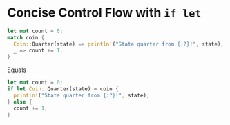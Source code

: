 # Concise Control Flow with `if let`

```rust
let mut count = 0;
match coin {
  Coin::Quarter(state) => println!("State quarter from {:?}!", state),
  _ => count += 1,
}
```

Equals

```rust
let mut count = 0;
if let Coin::Quarter(state) = coin {
  println!("State quarter from {:?}!", state);
} else {
  count += 1;
}
```
